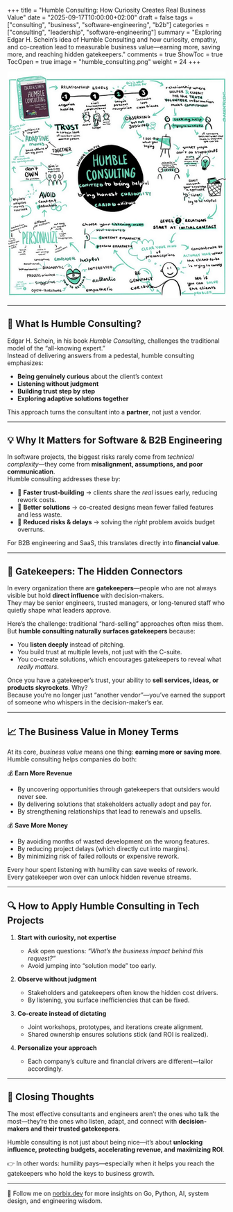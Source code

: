 +++
title = "Humble Consulting: How Curiosity Creates Real Business Value"
date = "2025-09-17T10:00:00+02:00"
draft = false
tags = ["consulting", "business", "software-engineering", "b2b"]
categories = ["consulting", "leadership", "software-engineering"]
summary = "Exploring Edgar H. Schein’s idea of Humble Consulting and how curiosity, empathy, and co-creation lead to measurable business value—earning more, saving more, and reaching hidden gatekeepers."
comments = true
ShowToc = true
TocOpen = true
image = "humble_consulting.png"
weight = 24
+++

![Humble Consulting](humble_consulting.png)

---

## 🌱 What Is Humble Consulting?

Edgar H. Schein, in his book *Humble Consulting*, challenges the traditional model of the “all-knowing expert.”  
Instead of delivering answers from a pedestal, humble consulting emphasizes:

- **Being genuinely curious** about the client’s context
- **Listening without judgment**
- **Building trust step by step**
- **Exploring adaptive solutions together**

This approach turns the consultant into a **partner**, not just a vendor.

---

## 💡 Why It Matters for Software & B2B Engineering

In software projects, the biggest risks rarely come from *technical complexity*—they come from **misalignment, assumptions, and poor communication**.  
Humble consulting addresses these by:

- 🤝 **Faster trust-building** → clients share the *real* issues early, reducing rework costs.
- 🎯 **Better solutions** → co-created designs mean fewer failed features and less waste.
- 🚀 **Reduced risks & delays** → solving the *right* problem avoids budget overruns.

For B2B engineering and SaaS, this translates directly into **financial value**.

---

## 🔑 Gatekeepers: The Hidden Connectors

In every organization there are **gatekeepers**—people who are not always visible but hold **direct influence** with decision-makers.  
They may be senior engineers, trusted managers, or long-tenured staff who quietly shape what leaders approve.

Here’s the challenge: traditional “hard-selling” approaches often miss them.  
But **humble consulting naturally surfaces gatekeepers** because:

- You **listen deeply** instead of pitching.
- You build trust at multiple levels, not just with the C-suite.
- You co-create solutions, which encourages gatekeepers to reveal what *really matters*.

Once you have a gatekeeper’s trust, your ability to **sell services, ideas, or products skyrockets**. Why?  
Because you’re no longer just “another vendor”—you’ve earned the support of someone who whispers in the decision-maker’s ear.

---

## 📈 The Business Value in Money Terms

At its core, *business value* means one thing: **earning more or saving more**.  
Humble consulting helps companies do both:

💰 **Earn More Revenue**
- By uncovering opportunities through gatekeepers that outsiders would never see.
- By delivering solutions that stakeholders actually adopt and pay for.
- By strengthening relationships that lead to renewals and upsells.

💰 **Save More Money**
- By avoiding months of wasted development on the wrong features.
- By reducing project delays (which directly cut into margins).
- By minimizing risk of failed rollouts or expensive rework.

Every hour spent listening with humility can save weeks of rework.  
Every gatekeeper won over can unlock hidden revenue streams.

---

## 🔍 How to Apply Humble Consulting in Tech Projects

1. **Start with curiosity, not expertise**
    - Ask open questions: *“What’s the business impact behind this request?”*
    - Avoid jumping into “solution mode” too early.

2. **Observe without judgment**
    - Stakeholders and gatekeepers often know the hidden cost drivers.
    - By listening, you surface inefficiencies that can be fixed.

3. **Co-create instead of dictating**
    - Joint workshops, prototypes, and iterations create alignment.
    - Shared ownership ensures solutions stick (and ROI is realized).

4. **Personalize your approach**
    - Each company’s culture and financial drivers are different—tailor accordingly.

---

## 🚀 Closing Thoughts

The most effective consultants and engineers aren’t the ones who talk the most—they’re the ones who listen, adapt, and connect with **decision-makers and their trusted gatekeepers**.

Humble consulting is not just about being nice—it’s about **unlocking influence, protecting budgets, accelerating revenue, and maximizing ROI**.

👉 In other words: humility pays—especially when it helps you reach the gatekeepers who hold the keys to business growth.

---

🚀 Follow me on [norbix.dev](https://norbix.dev) for more insights on Go, Python, AI, system design, and engineering wisdom.
